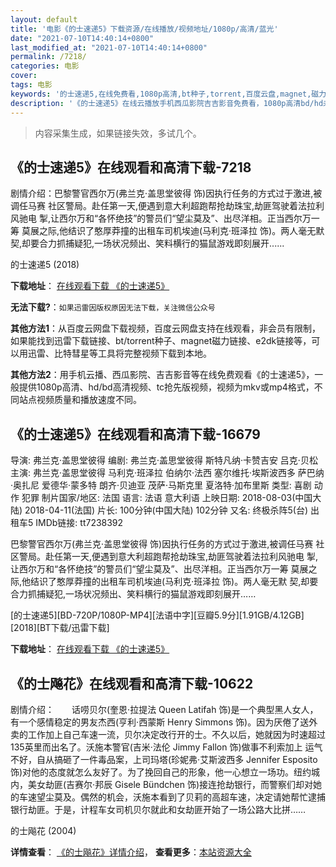 ```yaml
---
layout: default
title: '电影《的士速递5》下载资源/在线播放/视频地址/1080p/高清/蓝光'
date: "2021-07-10T14:40:14+0800"
last_modified_at: "2021-07-10T14:40:14+0800"
permalink: /7218/
categories: 电影
cover:
tags: 电影
keywords: '的士速递5,在线免费看,1080p高清,bt种子,torrent,百度云盘,magnet,磁力链,迅雷下载资源'
description: '《的士速递5》在线云播放手机西瓜影院吉吉影音免费看，1080p高清bd/hd未删减完整版和tc抢先枪版，mkv/mp4格式，附带bt/torrent种子、magnet/磁力链、百度云盘、网盘资源迅雷下载链接'
---
```


>内容采集生成，如果链接失效，多试几个。


## 《的士速递5》在线观看和高清下载-7218

剧情介绍：巴黎警官西尔万(弗兰克·盖思堂彼得 饰)因执行任务的方式过于激进,被调任马赛 社区警局。赴任第一天,便遇到意大利超跑帮抢劫珠宝,劫匪驾驶着法拉利风驰电 掣,让西尔万和“各怀绝技”的警员们“望尘莫及”、出尽洋相。正当西尔万一筹 莫展之际,他结识了憨厚莽撞的出租车司机埃迪(马利克·班泽拉 饰)。两人毫无默 契,却要合力抓捕疑犯,一场状况频出、笑料横行的猫鼠游戏即刻展开......


的士速递5 (2018)

**下载地址**： [在线观看下载 《的士速递5》](https://www.btbtdy.me/btdy/dy13313.html) 


**无法下载?**：`如果迅雷因版权原因无法下载，关注微信公众号 `

**其他方法1**：从百度云网盘下载视频，百度云网盘支持在线观看，非会员有限制，如果能找到迅雷下载链接、bt/torrent种子、magnet磁力链接、e2dk链接等，可以用迅雷、比特彗星等工具将完整视频下载到本地。

**其他方法2**：用手机云播、西瓜影院、吉吉影音等在线免费观看《的士速递5》，一般提供1080p高清、hd/bd高清视频、tc抢先版视频，视频为mkv或mp4格式，不同站点视频质量和播放速度不同。


## 《的士速递5》在线观看和高清下载-16679

导演: 弗兰克·盖思堂彼得 编剧: 弗兰克·盖思堂彼得 斯特凡纳·卡赞吉安 吕克·贝松 主演: 弗兰克·盖思堂彼得 马利克·班泽拉 伯纳尔·法西 塞尔维托·埃斯波西多 萨巴纳·奥扎尼 爱德华·蒙多特 朗齐·贝迪亚 茂萨·马斯克里 夏洛特·加布里斯 类型: 喜剧 动作 犯罪 制片国家/地区: 法国 语言: 法语 意大利语 上映日期: 2018-08-03(中国大陆) 2018-04-11(法国) 片长: 100分钟(中国大陆) 102分钟 又名: 终极杀阵5(台) 出租车5 IMDb链接: tt7238392

巴黎警官西尔万(弗兰克·盖思堂彼得 饰)因执行任务的方式过于激进,被调任马赛 社区警局。赴任第一天,便遇到意大利超跑帮抢劫珠宝,劫匪驾驶着法拉利风驰电 掣,让西尔万和“各怀绝技”的警员们“望尘莫及”、出尽洋相。正当西尔万一筹 莫展之际,他结识了憨厚莽撞的出租车司机埃迪(马利克·班泽拉 饰)。两人毫无默 契,却要合力抓捕疑犯,一场状况频出、笑料横行的猫鼠游戏即刻展开……


[的士速递5][BD-720P/1080P-MP4][法语中字][豆瓣5.9分][1.91GB/4.12GB][2018][BT下载/迅雷下载]

**下载地址**： [在线观看下载 《的士速递5》](https://www.btdx8.com/torrent/dssd5_2018.html) 


## 《的士飚花》在线观看和高清下载-10622

剧情介绍：　　话唠贝尔(奎恩·拉提法 Queen Latifah 饰)是一个典型黑人女人，有一个感情稳定的男友杰西(亨利·西蒙斯 Henry Simmons 饰)。因为厌倦了送外卖的工作加上自己车速一流，贝尔决定改行开的士。不久以后，她就因为时速超过135英里而出名了。沃施本警官(吉米·法伦 Jimmy Fallon 饰)做事不利索加上 运气不好，自从搞砸了一件毒品案，上司玛塔(珍妮弗·艾斯波西多 Jennifer Esposito 饰)对他的态度就怎么友好了。为了挽回自己的形象，他一心想立一场功。纽约城内，美女劫匪(吉赛尔·邦辰 Gisele Bündchen 饰)接连抢劫银行，而警察们却对她的车速望尘莫及。偶然的机会，沃施本看到了贝莉的高超车速，决定请她帮忙逮捕银行劫匪。于是，计程车女司机贝尔就此和女劫匪开始了一场公路大比拼……


的士飚花 (2004)

**详情查看**： [《的士飚花》详情介绍](/movie/10622/)， **查看更多**：[本站资源大全](/movie/t/all/)

